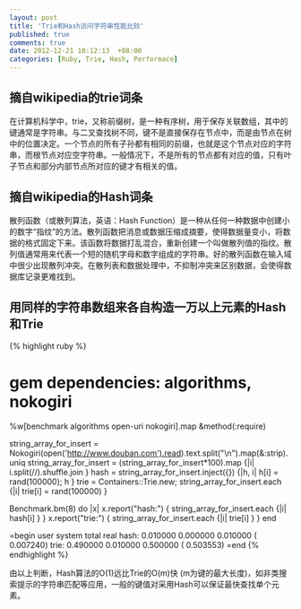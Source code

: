 ```yaml
---
layout: post
title: 'Trie和Hash访问字符串性能比较'
published: true
comments: true
date: 2012-12-21 10:12:13  +08:00
categories: [Ruby, Trie, Hash, Performace]
---
```


摘自wikipedia的trie词条
----------------------------
在计算机科学中，trie，又称前缀树，是一种有序树，用于保存关联数组，其中的键通常是字符串。与二叉查找树不同，键不是直接保存在节点中，而是由节点在树中的位置决定。一个节点的所有子孙都有相同的前缀，也就是这个节点对应的字符串，而根节点对应空字符串。一般情况下，不是所有的节点都有对应的值，只有叶子节点和部分内部节点所对应的键才有相关的值。

摘自wikipedia的Hash词条
----------------------------
散列函数（或散列算法，英语：Hash Function）是一种从任何一种数据中创建小的数字“指纹”的方法。散列函数把消息或数据压缩成摘要，使得数据量变小，将数据的格式固定下来。该函数将数据打乱混合，重新创建一个叫做散列值的指纹。散列值通常用来代表一个短的随机字母和数字组成的字符串。好的散列函数在输入域中很少出现散列冲突。在散列表和数据处理中，不抑制冲突来区别数据，会使得数据库记录更难找到。

用同样的字符串数组来各自构造一万以上元素的Hash和Trie
----------------------------
{% highlight ruby %}
# gem dependencies: algorithms, nokogiri
%w[benchmark algorithms open-uri nokogiri].map &method(:require)

string_array_for_insert = Nokogiri(open('http://www.douban.com').read).text.split("\n").map(&:strip).uniq
string_array_for_insert = (string_array_for_insert*100).map {|i| i.split(//).shuffle.join }
hash = string_array_for_insert.inject({}) {|h, i| h[i] = rand(100000); h }
trie = Containers::Trie.new; string_array_for_insert.each {|i| trie[i] = rand(100000) }

Benchmark.bm(8) do |x|
  x.report("hash:") { string_array_for_insert.each {|i| hash[i] } }
  x.report("trie:") { string_array_for_insert.each {|i| trie[i] } }
end

=begin
               user     system      total        real
hash:      0.010000   0.000000   0.010000 (  0.007240)
trie:      0.490000   0.010000   0.500000 (  0.503553)
=end
{% endhighlight %}

由以上判断，Hash算法的O(1)远比Trie的O(m)快 (m为键的最大长度)，如非类搜索提示的字符串匹配等应用，一般的键值对采用Hash可以保证最快查找单个元素。
